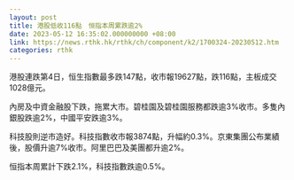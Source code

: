 ```yaml
---
layout: post
title: 港股低收116點　恒指本周累跌逾2%
date: 2023-05-12 16:35:02.000000000 +08:00
link: https://news.rthk.hk/rthk/ch/component/k2/1700324-20230512.htm
categories: rthk
---
```


港股連跌第4日，恒生指數最多跌147點，收市報19627點，跌116點，主板成交1028億元。

內房及中資金融股下跌，拖累大市。碧桂園及碧桂園服務都跌逾3%收市。多隻內銀股跌逾2%，中國平安跌逾3%。

科技股則逆市造好。科技指數收市報3874點，升幅約0.3%。京東集團公布業績後，股價升逾7%收市。阿里巴巴及美團都升逾2%。

恒指本周累計下跌2.1%，科技指數跌逾0.5%。
